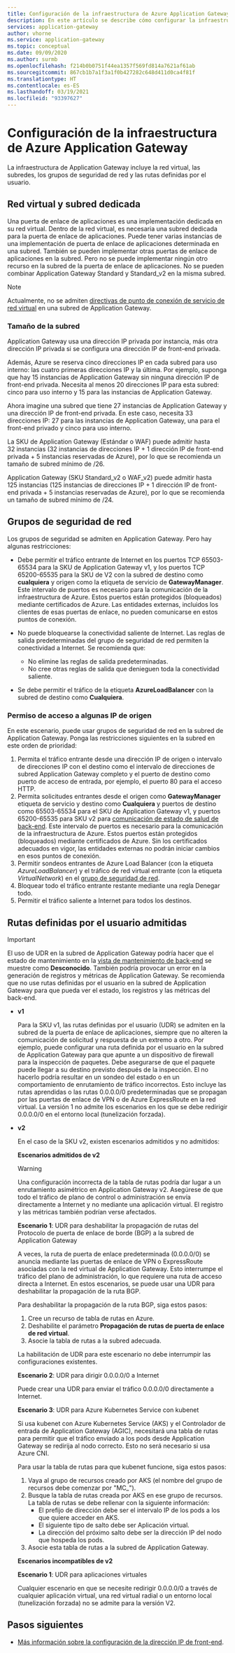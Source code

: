 ```yaml
---
title: Configuración de la infraestructura de Azure Application Gateway
description: En este artículo se describe cómo configurar la infraestructura de Azure Application Gateway.
services: application-gateway
author: vhorne
ms.service: application-gateway
ms.topic: conceptual
ms.date: 09/09/2020
ms.author: surmb
ms.openlocfilehash: f214b0b0751f44ea1357f569fd814a7621af61ab
ms.sourcegitcommit: 867cb1b7a1f3a1f0b427282c648d411d0ca4f81f
ms.translationtype: HT
ms.contentlocale: es-ES
ms.lasthandoff: 03/19/2021
ms.locfileid: "93397627"
---
```

# <a name="application-gateway-infrastructure-configuration"></a>Configuración de la infraestructura de Azure Application Gateway

La infraestructura de Application Gateway incluye la red virtual, las subredes, los grupos de seguridad de red y las rutas definidas por el usuario.

## <a name="virtual-network-and-dedicated-subnet"></a>Red virtual y subred dedicada

Una puerta de enlace de aplicaciones es una implementación dedicada en su red virtual. Dentro de la red virtual, es necesaria una subred dedicada para la puerta de enlace de aplicaciones. Puede tener varias instancias de una implementación de puerta de enlace de aplicaciones determinada en una subred. También se pueden implementar otras puertas de enlace de aplicaciones en la subred. Pero no se puede implementar ningún otro recurso en la subred de la puerta de enlace de aplicaciones. No se pueden combinar Application Gateway Standard y Standard_v2 en la misma subred.

> [!NOTE]
> Actualmente, no se admiten [directivas de punto de conexión de servicio de red virtual](../virtual-network/virtual-network-service-endpoint-policies-overview.md) en una subred de Application Gateway.

### <a name="size-of-the-subnet"></a>Tamaño de la subred

Application Gateway usa una dirección IP privada por instancia, más otra dirección IP privada si se configura una dirección IP de front-end privada.

Además, Azure se reserva cinco direcciones IP en cada subred para uso interno: las cuatro primeras direcciones IP y la última. Por ejemplo, suponga que hay 15 instancias de Application Gateway sin ninguna dirección IP de front-end privada. Necesita al menos 20 direcciones IP para esta subred: cinco para uso interno y 15 para las instancias de Application Gateway.

Ahora imagine una subred que tiene 27 instancias de Application Gateway y una dirección IP de front-end privada. En este caso, necesita 33 direcciones IP: 27 para las instancias de Application Gateway, una para el front-end privado y cinco para uso interno.

La SKU de Application Gateway (Estándar o WAF) puede admitir hasta 32 instancias (32 instancias de direcciones IP + 1 dirección IP de front-end privada + 5 instancias reservadas de Azure), por lo que se recomienda un tamaño de subred mínimo de /26.

Application Gateway (SKU Standard_v2 o WAF_v2) puede admitir hasta 125 instancias (125 instancias de direcciones IP + 1 dirección IP de front-end privada + 5 instancias reservadas de Azure), por lo que se recomienda un tamaño de subred mínimo de /24.

## <a name="network-security-groups"></a>Grupos de seguridad de red

Los grupos de seguridad se admiten en Application Gateway. Pero hay algunas restricciones:

- Debe permitir el tráfico entrante de Internet en los puertos TCP 65503-65534 para la SKU de Application Gateway v1, y los puertos TCP 65200-65535 para la SKU de V2 con la subred de destino como **cualquiera** y origen como la etiqueta de servicio de **GatewayManager**. Este intervalo de puertos es necesario para la comunicación de la infraestructura de Azure. Estos puertos están protegidos (bloqueados) mediante certificados de Azure. Las entidades externas, incluidos los clientes de esas puertas de enlace, no pueden comunicarse en estos puntos de conexión.

- No puede bloquearse la conectividad saliente de Internet. Las reglas de salida predeterminadas del grupo de seguridad de red permiten la conectividad a Internet. Se recomienda que:

  - No elimine las reglas de salida predeterminadas.
  - No cree otras reglas de salida que denieguen toda la conectividad saliente.

- Se debe permitir el tráfico de la etiqueta **AzureLoadBalancer** con la subred de destino como **Cualquiera**.

### <a name="allow-access-to-a-few-source-ips"></a>Permiso de acceso a algunas IP de origen

En este escenario, puede usar grupos de seguridad de red en la subred de Application Gateway. Ponga las restricciones siguientes en la subred en este orden de prioridad:

1. Permita el tráfico entrante desde una dirección IP de origen o intervalo de direcciones IP con el destino como el intervalo de direcciones de subred Application Gateway completo y el puerto de destino como puerto de acceso de entrada, por ejemplo, el puerto 80 para el acceso HTTP.
2. Permita solicitudes entrantes desde el origen como **GatewayManager** etiqueta de servicio y destino como **Cualquiera** y puertos de destino como 65503-65534 para el SKU de Application Gateway v1, y puertos 65200-65535 para SKU v2 para [ comunicación de estado de salud de back-end](./application-gateway-diagnostics.md). Este intervalo de puertos es necesario para la comunicación de la infraestructura de Azure. Estos puertos están protegidos (bloqueados) mediante certificados de Azure. Sin los certificados adecuados en vigor, las entidades externas no podrán iniciar cambios en esos puntos de conexión.
3. Permitir sondeos entrantes de Azure Load Balancer (con la etiqueta *AzureLoadBalancer*) y el tráfico de red virtual entrante (con la etiqueta *VirtualNetwork*) en el [grupo de seguridad de red](../virtual-network/network-security-groups-overview.md).
4. Bloquear todo el tráfico entrante restante mediante una regla Denegar todo.
5. Permitir el tráfico saliente a Internet para todos los destinos.

## <a name="supported-user-defined-routes"></a>Rutas definidas por el usuario admitidas 

> [!IMPORTANT]
> El uso de UDR en la subred de Application Gateway podría hacer que el estado de mantenimiento en la [vista de mantenimiento de back-end](./application-gateway-diagnostics.md#back-end-health) se muestre como **Desconocido**. También podría provocar un error en la generación de registros y métricas de Application Gateway. Se recomienda que no use rutas definidas por el usuario en la subred de Application Gateway para que pueda ver el estado, los registros y las métricas del back-end.

- **v1**

   Para la SKU v1, las rutas definidas por el usuario (UDR) se admiten en la subred de la puerta de enlace de aplicaciones, siempre que no alteren la comunicación de solicitud y respuesta de un extremo a otro. Por ejemplo, puede configurar una ruta definida por el usuario en la subred de Application Gateway para que apunte a un dispositivo de firewall para la inspección de paquetes. Debe asegurarse de que el paquete puede llegar a su destino previsto después de la inspección. El no hacerlo podría resultar en un sondeo del estado o en un comportamiento de enrutamiento de tráfico incorrectos. Esto incluye las rutas aprendidas o las rutas 0.0.0.0/0 predeterminadas que se propagan por las puertas de enlace de VPN o de Azure ExpressRoute en la red virtual. La versión 1 no admite los escenarios en los que se debe redirigir 0.0.0.0/0 en el entorno local (tunelización forzada).

- **v2**

   En el caso de la SKU v2, existen escenarios admitidos y no admitidos:

   **Escenarios admitidos de v2**
   > [!WARNING]
   > Una configuración incorrecta de la tabla de rutas podría dar lugar a un enrutamiento asimétrico en Application Gateway v2. Asegúrese de que todo el tráfico de plano de control o administración se envía directamente a Internet y no mediante una aplicación virtual. El registro y las métricas también podrían verse afectados.


  **Escenario 1**: UDR para deshabilitar la propagación de rutas del Protocolo de puerta de enlace de borde (BGP) a la subred de Application Gateway

   A veces, la ruta de puerta de enlace predeterminada (0.0.0.0/0) se anuncia mediante las puertas de enlace de VPN o ExpressRoute asociadas con la red virtual de Application Gateway. Esto interrumpe el tráfico del plano de administración, lo que requiere una ruta de acceso directa a Internet. En estos escenarios, se puede usar una UDR para deshabilitar la propagación de la ruta BGP. 

   Para deshabilitar la propagación de la ruta BGP, siga estos pasos:

   1. Cree un recurso de tabla de rutas en Azure.
   2. Deshabilite el parámetro **Propagación de rutas de puerta de enlace de red virtual**. 
   3. Asocie la tabla de rutas a la subred adecuada. 

   La habilitación de UDR para este escenario no debe interrumpir las configuraciones existentes.

  **Escenario 2**: UDR para dirigir 0.0.0.0/0 a Internet

   Puede crear una UDR para enviar el tráfico 0.0.0.0/0 directamente a Internet. 

  **Escenario 3**: UDR para Azure Kubernetes Service con kubenet

  Si usa kubenet con Azure Kubernetes Service (AKS) y el Controlador de entrada de Application Gateway (AGIC), necesitará una tabla de rutas para permitir que el tráfico enviado a los pods desde Application Gateway se redirija al nodo correcto. Esto no será necesario si usa Azure CNI. 

  Para usar la tabla de rutas para que kubenet funcione, siga estos pasos:

  1. Vaya al grupo de recursos creado por AKS (el nombre del grupo de recursos debe comenzar por "MC_").
  2. Busque la tabla de rutas creada por AKS en ese grupo de recursos. La tabla de rutas se debe rellenar con la siguiente información:
     - El prefijo de dirección debe ser el intervalo IP de los pods a los que quiere acceder en AKS. 
     - El siguiente tipo de salto debe ser Aplicación virtual. 
     - La dirección del próximo salto debe ser la dirección IP del nodo que hospeda los pods.
  3. Asocie esta tabla de rutas a la subred de Application Gateway. 
    
  **Escenarios incompatibles de v2**

  **Escenario 1**: UDR para aplicaciones virtuales

  Cualquier escenario en que se necesite redirigir 0.0.0.0/0 a través de cualquier aplicación virtual, una red virtual radial o un entorno local (tunelización forzada) no se admite para la versión V2.

## <a name="next-steps"></a>Pasos siguientes

- [Más información sobre la configuración de la dirección IP de front-end](configuration-front-end-ip.md).